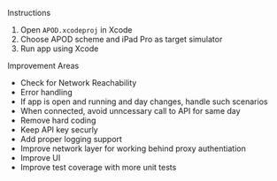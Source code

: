 Instructions
1. Open `APOD.xcodeproj` in Xcode
2. Choose APOD scheme and iPad Pro as target simulator
3. Run app using Xcode

Improvement Areas
- Check for Network Reachability
- Error handling
- If app is open and running and day changes, handle such scenarios
- When connected, avoid unncessary call to API for same day
- Remove hard coding
- Keep API key securly
- Add proper logging support
- Improve network layer for working behind proxy authentiation
- Improve UI
- Improve test coverage with more unit tests

